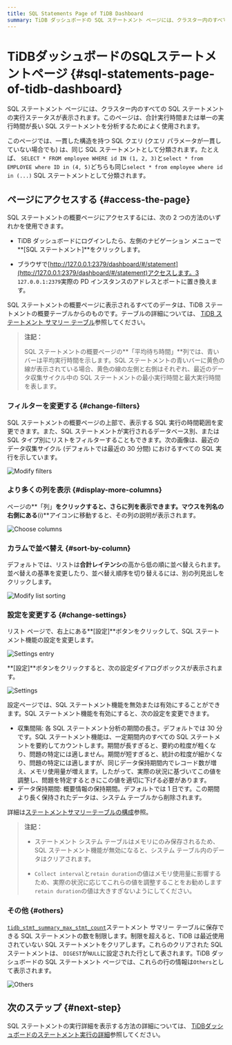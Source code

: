 ```yaml
---
title: SQL Statements Page of TiDB Dashboard
summary: TiDB ダッシュボードの SQL ステートメント ページには、クラスター内のすべての SQL ステートメントの実行ステータスが表示されます。ユーザーは、長時間実行される SQL ステートメントを分析でき、アクセス、フィルター、列の追加表示、並べ替え、設定の変更などのオプションを利用できます。このページには、保存される SQL ステートメントの数を制限する機能も含まれています。詳細については、TiDB ダッシュボードのドキュメントをご覧ください。
---
```


# TiDBダッシュボードのSQLステートメントページ {#sql-statements-page-of-tidb-dashboard}

SQL ステートメント ページには、クラスター内のすべての SQL ステートメントの実行ステータスが表示されます。このページは、合計実行時間または単一の実行時間が長い SQL ステートメントを分析するためによく使用されます。

このページでは、一貫した構造を持つ SQL クエリ (クエリ パラメータが一貫していない場合でも) は、同じ SQL ステートメントとして分類されます。たとえば、 `SELECT * FROM employee WHERE id IN (1, 2, 3)`と`select * from EMPLOYEE where ID in (4, 5)`どちらも同じ`select * from employee where id in (...)` SQL ステートメントとして分類されます。

## ページにアクセスする {#access-the-page}

SQL ステートメントの概要ページにアクセスするには、次の 2 つの方法のいずれかを使用できます。

-   TiDB ダッシュボードにログインしたら、左側のナビゲーション メニューで**[SQL ステートメント]**をクリックします。

-   ブラウザで[http://127.0.0.1:2379/dashboard/#/statement](http://127.0.0.1:2379/dashboard/#/statement)アクセスします。3 `127.0.0.1:2379`実際の PD インスタンスのアドレスとポートに置き換えます。

SQL ステートメントの概要ページに表示されるすべてのデータは、TiDB ステートメントの概要テーブルからのものです。テーブルの詳細については、 [TiDB ステートメント サマリー テーブル](/statement-summary-tables.md)参照してください。

> **注記：**
>
> SQL ステートメントの概要ページの**「平均待ち時間」**列では、青いバーは平均実行時間を示します。SQL ステートメントの青いバーに黄色の線が表示されている場合、黄色の線の左側と右側はそれぞれ、最近のデータ収集サイクル中の SQL ステートメントの最小実行時間と最大実行時間を表します。

### フィルターを変更する {#change-filters}

SQL ステートメントの概要ページの上部で、表示する SQL 実行の時間範囲を変更できます。また、SQL ステートメントが実行されるデータベース別、または SQL タイプ別にリストをフィルターすることもできます。次の画像は、最近のデータ収集サイクル (デフォルトでは最近の 30 分間) におけるすべての SQL 実行を示しています。

![Modify filters](https://docs-download.pingcap.com/media/images/docs/dashboard/dashboard-statement-filter-options.png)

### より多くの列を表示 {#display-more-columns}

ページの**「列」**をクリックすると、さらに列を表示できます。マウスを列名の右側にある**(i)**アイコンに移動すると、その列の説明が表示されます。

![Choose columns](https://docs-download.pingcap.com/media/images/docs/dashboard/dashboard-statement-columns-selector.png)

### カラムで並べ替え {#sort-by-column}

デフォルトでは、リストは**合計レイテンシ**の高から低の順に並べ替えられます。並べ替えの基準を変更したり、並べ替え順序を切り替えるには、別の列見出しをクリックします。

![Modify list sorting](https://docs-download.pingcap.com/media/images/docs/dashboard/dashboard-statement-change-order.png)

### 設定を変更する {#change-settings}

リスト ページで、右上にある**[設定]**ボタンをクリックして、SQL ステートメント機能の設定を変更します。

![Settings entry](https://docs-download.pingcap.com/media/images/docs/dashboard/dashboard-statement-setting-entry.png)

**[設定]**ボタンをクリックすると、次の設定ダイアログボックスが表示されます。

![Settings](https://docs-download.pingcap.com/media/images/docs/dashboard/dashboard-statement-settings.png)

設定ページでは、SQL ステートメント機能を無効または有効にすることができます。SQL ステートメント機能を有効にすると、次の設定を変更できます。

-   収集間隔: 各 SQL ステートメント分析の期間の長さ。デフォルトでは 30 分です。SQL ステートメント機能は、一定期間内のすべての SQL ステートメントを要約してカウントします。期間が長すぎると、要約の粒度が粗くなり、問題の特定には適しません。期間が短すぎると、統計の粒度が細かくなり、問題の特定には適しますが、同じデータ保持期間内でレコード数が増え、メモリ使用量が増えます。したがって、実際の状況に基づいてこの値を調整し、問題を特定するときにこの値を適切に下げる必要があります。
-   データ保持期間: 概要情報の保持期間。デフォルトでは 1 日です。この期間より長く保持されたデータは、システム テーブルから削除されます。

詳細は[ステートメントサマリーテーブルの構成](/statement-summary-tables.md#parameter-configuration)参照。

> **注記：**
>
> -   ステートメント システム テーブルはメモリにのみ保存されるため、SQL ステートメント機能が無効になると、システム テーブル内のデータはクリアされます。
>
> -   `Collect interval`と`retain duration`の値はメモリ使用量に影響するため、実際の状況に応じてこれらの値を調整することをお勧めします`retain duration`の値は大きすぎないようにしてください。

### その他 {#others}

[`tidb_stmt_summary_max_stmt_count`](/system-variables.md#tidb_stmt_summary_max_stmt_count-new-in-v40)ステートメント サマリー テーブルに保存できる SQL ステートメントの数を制限します。制限を超えると、TiDB は最近使用されていない SQL ステートメントをクリアします。これらのクリアされた SQL ステートメントは、 `DIGEST`が`NULL`に設定された行として表されます。TiDB ダッシュボードの SQL ステートメント ページでは、これらの行の情報は`Others`として表示されます。

![Others](https://docs-download.pingcap.com/media/images/docs/dashboard/dashboard-statement-other-row.png)

## 次のステップ {#next-step}

SQL ステートメントの実行詳細を表示する方法の詳細については、 [TiDBダッシュボードのステートメント実行の詳細](/dashboard/dashboard-statement-details.md)参照してください。
